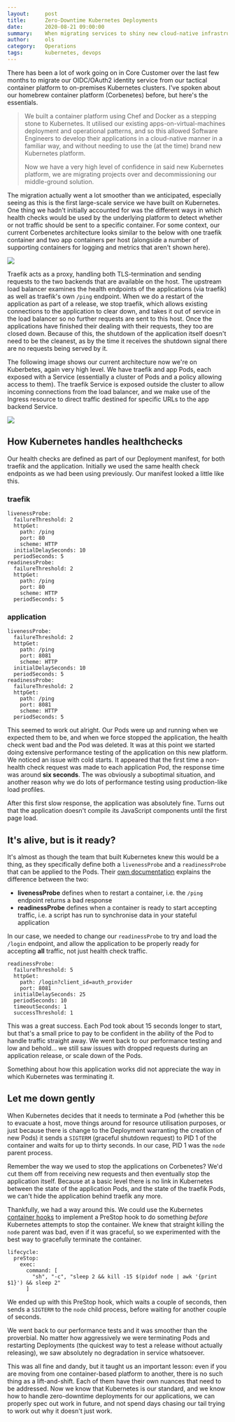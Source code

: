 ```yaml
---
layout:     post
title:      Zero-Downtime Kubernetes Deployments
date:       2020-08-21 09:00:00
summary:    When migrating services to shiny new cloud-native infrastructure, special care must be taken to ensure that releases that were zero-downtime continue to be so. When said service is the login system for your entire customer-facing product offering, a little **extra** effort is probably needed
author:     ols
category:   Operations
tags:       kubernetes, devops
---
```


There has been a lot of work going on in Core Customer over the last few months to migrate our OIDC/OAuth2 identity service from our tactical container platform to on-premises Kubernetes clusters. I've spoken about our homebrew container platform (Corbenetes) before, but here's the essentials.

> We built a container platform using Chef and Docker as a stepping stone to Kubernetes. It utilised our existing apps-on-virtual-machines deployment and operational patterns, and so this allowed Software Engineers to develop their applications in a cloud-native manner in a familiar way, and without needing to use the (at the time) brand new Kubernetes platform.
>
>Now we have a very high level of confidence in said new Kubernetes platform, we are migrating projects over and decommissioning our middle-ground solution.

The migration actually went a lot smoother than we anticipated, especially seeing as this is the first large-scale service we have built on Kubernetes. One thing we hadn't initially accounted for was the different ways in which health checks would be used by the underlying platform to detect whether or not traffic should be sent to a specific container. For some context, our current Corbenetes architecture looks similar to the below with one traefik container and two app containers per host (alongside a number of supporting containers for logging and metrics that aren't shown here).

![](/images/zero-downtime-kubernetes/corbenetes_architecture.png)

Traefik acts as a proxy, handling both TLS-termination and sending requests to the two backends that are available on the host. The upstream load balancer examines the health endpoints of the applications (via traefik) as well as traefik's own `/ping` endpoint. When we do a restart of the application as part of a release, we stop traefik, which allows existing connections to the application to clear down, and takes it out of service in the load balancer so no further requests are sent to this host. Once the applications have finished their dealing with their requests, they too are closed down. Because of this, the shutdown of the application itself doesn't need to be the cleanest, as by the time it receives the shutdown signal there are no requests being served by it.

The following image shows our current architecture now we're on Kuberbetes, again very high level. We have traefik and app Pods, each exposed with a Service (essentially a cluster of Pods and a policy allowing access to them). The traefik Service is exposed outside the cluster to allow incoming connections from the load balancer, and we make use of the Ingress resource to direct traffic destined for specific URLs to the app backend Service.

![](/images/zero-downtime-kubernetes/kubernetes_architecture.png)

## How Kubernetes handles healthchecks

Our health checks are defined as part of our Deployment manifest, for both traefik and the application. Initially we used the same health check endpoints as we had been using previously. Our manifest looked a little like this.

### traefik

```
livenessProbe:
  failureThreshold: 2
  httpGet:
    path: /ping
    port: 80
    scheme: HTTP
  initialDelaySeconds: 10
  periodSeconds: 5
readinessProbe:
  failureThreshold: 2
  httpGet:
    path: /ping
    port: 80
    scheme: HTTP
  periodSeconds: 5
```

### application

```
livenessProbe:
  failureThreshold: 2
  httpGet:
    path: /ping
    port: 8081
    scheme: HTTP
  initialDelaySeconds: 10
  periodSeconds: 5
readinessProbe:
  failureThreshold: 2
  httpGet:
    path: /ping
    port: 8081
    scheme: HTTP
  periodSeconds: 5
```

This seemed to work out alright. Our Pods were up and running when we expected them to be, and when we force stopped the application, the health check went bad and the Pod was deleted. It was at this point we started doing extensive performance testing of the application on this new platform. We noticed an issue with cold starts. It appeared that the first time a non-health check request was made to each application Pod, the response time was around **six seconds**. The was obviously a suboptimal situation, and another reason why we do lots of performance testing using production-like load profiles. 

After this first slow response, the application was absolutely fine. Turns out that the application doesn't compile its JavaScript components until the first page load.

## It's alive, but is it ready?

It's almost as though the team that built Kubernetes knew this would be a thing, as they specifically define both a `livenessProbe` and a `readinessProbe` that can be applied to the Pods. Their [own documentation](https://kubernetes.io/docs/tasks/configure-pod-container/configure-liveness-readiness-startup-probes/) explains the difference between the two:

* **livenessProbe** defines when to restart a container, i.e. the `/ping` endpoint returns a bad response
* **readinessProbe** defines when a container is ready to start accepting traffic, i.e. a script has run to synchronise data in your stateful application

In our case, we needed to change our `readinessProbe` to try and load the `/login` endpoint, and allow the application to be properly ready for accepting **all** traffic, not just health check traffic.

```
readinessProbe:
  failureThreshold: 5
  httpGet:
    path: /login?client_id=auth_provider
    port: 8081
  initialDelaySeconds: 25
  periodSeconds: 10
  timeoutSeconds: 1
  successThreshold: 1
```

This was a great success. Each Pod took about 15 seconds longer to start, but that's a small price to pay to be confident in the ability of the Pod to handle traffic straight away. We went back to our performance testing and low and behold... we still saw issues with dropped requests during an application release, or scale down of the Pods.

Something about how this application works did not appreciate the way in which Kubernetes was terminating it.

## Let me down gently

When Kubernetes decides that it needs to terminate a Pod (whether this be to evacuate a host, move things around for resource utilisation purposes, or just because there is change to the Deployment warranting the creation of new Pods) it sends a `SIGTERM` (graceful shutdown request) to PID 1 of the container and waits for up to thirty seconds. In our case, PID 1 was the `node` parent process.

Remember the way we used to stop the applications on Corbenetes? We'd cut them off from receiving new requests and then eventually stop the application itself. Because at a basic level there is no link in Kubernetes between the state of the application Pods, and the state of the traefik Pods, we can't hide the application behind traefik any more.

Thankfully, we had a way around this. We could use the Kubernetes [container hooks](https://kubernetes.io/docs/concepts/containers/container-lifecycle-hooks/) to implement a PreStop hook to do something *before* Kubernetes attempts to stop the container. We knew that straight killing the `node` parent was bad, even if it was graceful, so we experimented with the best way to gracefully terminate the container.

```
lifecycle:
  preStop:
    exec:
      command: [
        "sh", "-c", "sleep 2 && kill -15 $(pidof node | awk '{print $1}') && sleep 2"
      ]
```

We ended up with this PreStop hook, which waits a couple of seconds, then sends a `SIGTERM` to the `node` child process, before waiting for another couple of seconds.

We went back to our performance tests and it was smoother than the proverbial. No matter how aggressively we were terminating Pods and restarting Deployments (the quickest way to test a release without actually releasing), we saw absolutely no degradation in service whatsoever.

This was all fine and dandy, but it taught us an important lesson: even if you are moving from one container-based platform to another, there is no such thing as a lift-and-shift. Each of them have their own nuances that need to be addressed. Now we know that Kubernetes is our standard, and we know how to handle zero-downtime deployments for our applications, we can properly spec out work in future, and not spend days chasing our tail trying to work out why it doesn't just work.
